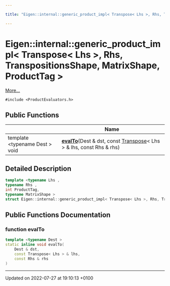 ```yaml
---

title: "Eigen::internal::generic_product_impl< Transpose< Lhs >, Rhs, TranspositionsShape, MatrixShape, ProductTag >"

---
```


# Eigen::internal::generic_product_impl< Transpose< Lhs >, Rhs, TranspositionsShape, MatrixShape, ProductTag >



 [More...](#detailed-description)


`#include <ProductEvaluators.h>`

## Public Functions

|                | Name           |
| -------------- | -------------- |
| template <typename Dest \> <br>void | **[evalTo](http://example.org/classes/structeigen_1_1internal_1_1generic__product__impl_3_01transpose_3_01lhs_01_4_00_01rhs_00_01trans14480ca8b14e03f1721456fb1b914366/#function-evalto)**(Dest & dst, const <a href="http://example.org/classes/classeigen_1_1transpose/">Transpose</a>< Lhs > & lhs, const Rhs & rhs) |

## Detailed Description

```cpp
template <typename Lhs ,
typename Rhs ,
int ProductTag,
typename MatrixShape >
struct Eigen::internal::generic_product_impl< Transpose< Lhs >, Rhs, TranspositionsShape, MatrixShape, ProductTag >;
```

## Public Functions Documentation

### function evalTo

```cpp
template <typename Dest >
static inline void evalTo(
    Dest & dst,
    const Transpose< Lhs > & lhs,
    const Rhs & rhs
)
```


-------------------------------

Updated on 2022-07-27 at 19:10:13 +0100